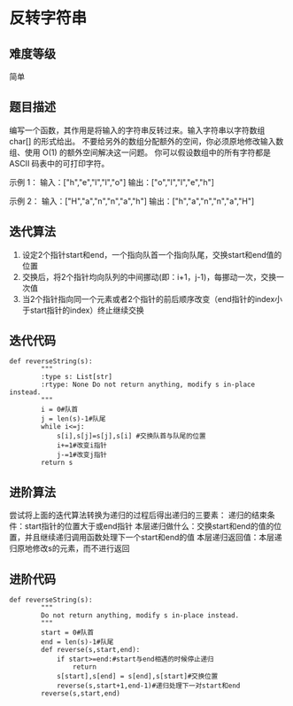 反转字符串
=========
难度等级
--------
简单

题目描述
-------

编写一个函数，其作用是将输入的字符串反转过来。输入字符串以字符数组 char[] 的形式给出。
不要给另外的数组分配额外的空间，你必须原地修改输入数组、使用 O(1) 的额外空间解决这一问题。
你可以假设数组中的所有字符都是 ASCII 码表中的可打印字符。

示例 1：
输入：["h","e","l","l","o"]
输出：["o","l","l","e","h"]

示例 2：
输入：["H","a","n","n","a","h"]
输出：["h","a","n","n","a","H"]

迭代算法
--------

1.	设定2个指针start和end，一个指向队首一个指向队尾，交换start和end值的位置
2.	交换后，将2个指针均向队列的中间挪动(即：i+1，j-1)，每挪动一次，交换一次值
3.	当2个指针指向同一个元素或者2个指针的前后顺序改变（end指针的index小于start指针的index）终止继续交换

迭代代码
--------

```
def reverseString(s):
        """
        :type s: List[str]
        :rtype: None Do not return anything, modify s in-place instead.
        """
        i = 0#队首
        j = len(s)-1#队尾
        while i<=j:
            s[i],s[j]=s[j],s[i] #交换队首与队尾的位置
            i+=1#改变i指针
            j-=1#改变j指针
        return s
```

进阶算法
--------

尝试将上面的迭代算法转换为递归的过程后得出递归的三要素：
递归的结束条件：start指针的位置大于或end指针 
本层递归做什么：交换start和end的值的位置，并且继续递归调用函数处理下一个start和end的值
本层递归返回值：本层递归原地修改s的元素，而不进行返回

进阶代码
-------

```
def reverseString(s):
        """
        Do not return anything, modify s in-place instead.
        """
        start = 0#队首
        end = len(s)-1#队尾
        def reverse(s,start,end):
            if start>=end:#start与end相遇的时候停止递归
                return
            s[start],s[end] = s[end],s[start]#交换位置
            reverse(s,start+1,end-1)#递归处理下一对start和end
        reverse(s,start,end)
```

